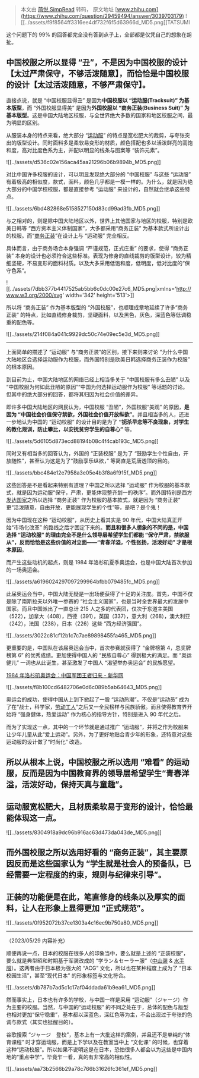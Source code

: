 > 本文由 [简悦 SimpRead](http://ksria.com/simpread/) 转码， 原文地址 [www.zhihu.com](https://www.zhihu.com/question/29459494/answer/3039703179) ![[../assets/f9f8564ff3316ee4df732f6f5d63966d_MD5.png]]TATSUMI

这个问题下的 99% 的回答都完全没有答到点子上，全部都是仅凭自己的想象在胡扯。

中国校服之所以显得 “丑”，不是因为中国校服的设计【太过严肃保守，不够活泼随意】，而恰恰是中国校服的设计【太过活泼随意，不够严肃保守】。
--------------------------------------------------------------------

直接点说，就是 “中国校服显得丑” 是因为**中国校服以 “运动服(Tracksuit)” 为基本版型**，而 “外国校服显得美” 是因为**外国校服以 “商务正装(Business Suit)” 为基本版型**。这是中国大陆地区校服，与全世界绝大多数的国家和地区校服之间，最为明显的区别。

从服装本身的特点来看，绝大部分 “[运动服](https://www.zhihu.com/search?q=%E8%BF%90%E5%8A%A8%E6%9C%8D&search_source=Entity&hybrid_search_source=Entity&hybrid_search_extra=%7B%22sourceType%22%3A%22answer%22%2C%22sourceId%22%3A3039703179%7D)” 的特点是宽松肥大的裁剪，与夸张突出的版型设计。同时面料多是柔软易变形的材质，颜色搭配也多以活泼鲜亮的高饱和度，高对比度色系为主，并配以明显的线条与图案等 “装饰元素”。

![[../assets/d536c02e156aca45aa21296b06b9894b_MD5.png]]

对比中国许多校服的设计，可以明显发现绝大部分的 “中国校服” 与这些 “运动服” 有着极高的相似度，款式，面料，颜色几乎都是一模一样的。为什么，就是因为绝大部分的中国学校校服，都是直接参考 “运动服” 来设计的，自然就会继承这些特点。

![[../assets/6bd482868e5158527150d83cd99ad3fb_MD5.png]]

与之相对的，则是除中国大陆地区以外，世界上其他国家与地区的校服，特别是欧美日韩等 “西方资本主义体制国家”，大多都采用“商务正装” 为基本款式所设计出的校服。而“[商务正装](https://www.zhihu.com/search?q=%E5%95%86%E5%8A%A1%E6%AD%A3%E8%A3%85&search_source=Entity&hybrid_search_source=Entity&hybrid_search_extra=%7B%22sourceType%22%3A%22answer%22%2C%22sourceId%22%3A3039703179%7D)”在设计上与 “运动服” 完全相反。

具体而言，由于商务场合本身强调 “严谨规范，正式庄重” 的要求，使得 “商务正装” 本身的设计也必须符合这些标准。表现为修身的直线裁剪的版型设计，较为精细坚硬，不易变形的面料材质。以及大多采用低饱和度，低明度，低对比度的“保守色系”。

![[../assets/7dbb377b4417525ab5bb6c0dc00e27c6_MD5.png|xmlns='http://www.w3.org/2000/svg' width='342' height='513'></svg>]]

所以将 “商务正装” 作为基本版型的 “外国校服”，也顺理成章地延续了许多“商务正装” 的特点，比如直线修身裁剪，坚硬面料，以及黑色，灰色，深蓝色等低调稳重的配色等。

![[../assets/214f084a041c9929dc50c74e09ec5e3d_MD5.png]]

* * *

上面简单的描述了 “运动服” 与“商务正装”的区别，接下来则来讨论 “为什么中国大陆地区会选择运动服作为校服，而外国特别是欧美日韩选择商务正装作为校服” 的根本原因。

到目前为止，中国大陆地区的网络已经上相当多关于 “中国校服有多么丑陋” 以及 “中国校服为何如此丑陋的原因”“中国为何选择运动服作为校服” 等话题的讨论。但其中的绝大部分的回答，都将其归因为社会价值的差异。

即许多中国大陆地区的网民认为，中国校服 “丑陋”，外国校服“美观” 的原因，**是因为 “中国社会价值保守禁欲，外国社会价值开放纵欲”**。并且相当多的人，还进一步地认为中国的 “运动校服” 的设计目的是为了 **“扼杀早恋等不良现象，对学生的教化规训，防止攀比，以安抚贫穷学生的自尊心”** 等。

![[../assets/5d6105d873ecd88194b08c4f4cab193c_MD5.png]]

同时又有相当多的回答认为，外国的 “正装校服” 是为了 “鼓励学生个性自由，开放随性”，甚至认为这是为了“鼓励享乐纵欲，” 等简直是荒唐透顶的目的。

![[../assets/bbc484e12e7958a3e05e4b3f8a6f915f_MD5.png]]

这些回答是不是看起来特别有道理？中国之所以选择 “运动服” 作为校服的基本款式，就是因为运动服“保守，严肃，更能体现整齐划一的秩序”。而外国特别是西方[发达国家](https://www.zhihu.com/search?q=%E5%8F%91%E8%BE%BE%E5%9B%BD%E5%AE%B6&search_source=Entity&hybrid_search_source=Entity&hybrid_search_extra=%7B%22sourceType%22%3A%22answer%22%2C%22sourceId%22%3A3039703179%7D)之所以选择 “商务正装” 作为校服的基本款式，就是因为 “商务正装” 更“活泼随意，自由开放，更能展现学生的个性”等，是吧？是个鬼！

因为中国现在这种 “运动校服”，从历史上看其实是 90 年代，中国大陆真正开始“市场化改革” 的路线之后才固定下来的。**而且和很多人想象的不同的是，中国选择 “运动校服” 的理由完全不是什么领导层希望学生们都能 “保守严肃，禁欲服从”，反而恰恰是这些价值的对立面——“青春洋溢，个性张扬，活泼好动” 才是根本原因**。

而产生这些动机的起点，则是 1984 年洛杉矶夏季奥运会，也是中国大陆首次参加的一场奥运会。

![[../assets/a6196024297097299964bfbb079485fc_MD5.png]]

此届奥运会当中，中国大陆无疑是一出场便获得了十足的关注度。首先，中国不仅是除了南斯拉夫以外唯一参赛的 “社会主义国家”，也是当时全世界最大的发展中国家。而且中国派出了一直总计 215 人之多的代表团，仅次于东道主美国（522），加拿大（408），西德（391），英国（337），意大利（268），澳大利亚（242），法国（238），日本（226）这些 “西方经济强国”。

![[../assets/3022c81cf12b1c7c7ae89898455fa465_MD5.png]]

更重要的是，中国队在该届奥运会当中，首次参赛就获得了 “金牌榜第 4，总奖牌榜第 6” 的优秀成绩。更加使得中国人的 “民族自尊心” 得到极大的满足。而 “奥运健儿” 一词也从此诞生，甚至激发了中国人 “渴望举办奥运会” 的民族愿望。

[1984 年洛杉矶奥运会：中国军团王者归来 - 新华网](https://link.zhihu.com/?target=http%3A//www.xinhuanet.com/sports/2021-06/29/c_1127605979.htm)

![[../assets/f8b100cd6482706e0d6c089b5ab64643_MD5.png]]

奥运会的成功，使得中国从上到下掀起了一股 “运动热潮”。不仅是“运动员” 成为了在“战士，科学家，[劳动工人](https://www.zhihu.com/search?q=%E5%8A%B3%E5%8A%A8%E5%B7%A5%E4%BA%BA&search_source=Entity&hybrid_search_source=Entity&hybrid_search_extra=%7B%22sourceType%22%3A%22answer%22%2C%22sourceId%22%3A3039703179%7D)”之后又一全民榜样与民族骄傲。而且使得教育界开始将 “强身健体，热爱运动” 作为核心的指导方针，特别是进入 90 年代之后。

而为了实现这一点，其中的一个环节就是通过推广 “运动服”，并将之作为校服来让少年儿童从此“爱上运动”。另外，为了更好地贴合青少年的形象，还特意对这些运动服的设计做了“时尚化” 改造。

所以从根本上说，中国校服之所以选用 “难看” 的运动服，反而是因为中国教育界的领导层希望学生“青春洋溢，活泼好动，保持天真与童趣”。
------------------------------------------------------------------

运动服宽松肥大，且材质柔软易于变形的设计，恰恰最能体现这一点。
-------------------------------

![[../assets/8304918a9dc96b916ac63d473da043de_MD5.png]]

而外国校服之所以选用好看的 “商务正装”，其主要原因反而是这些国家认为 “学生就是社会人的预备队，已经需要一定程度的约束，规则与纪律来引导”。
-----------------------------------------------------------------------

正装的功能便是在此，笔直修身的线条以及厚实的面料，让人在形象上显得更加 “正式规范”。
-------------------------------------------

![[../assets/0f952072b37ce1303a4c16ec9b750a80_MD5.png]]

* * *

（2023/05/29 内容补充）

顺便再说一点，日本的校服在很多人的印象当中，要么就是上述的 “正装校服”，要么就是典型昭和时期基于军装改成的 “学ラン＆セーラー服”（[中山装](https://www.zhihu.com/search?q=%E4%B8%AD%E5%B1%B1%E8%A3%85&search_source=Entity&hybrid_search_source=Entity&hybrid_search_extra=%7B%22sourceType%22%3A%22answer%22%2C%22sourceId%22%3A3039703179%7D) & [水手服](https://www.zhihu.com/search?q=%E6%B0%B4%E6%89%8B%E6%9C%8D&search_source=Entity&hybrid_search_source=Entity&hybrid_search_extra=%7B%22sourceType%22%3A%22answer%22%2C%22sourceId%22%3A3039703179%7D)）。这两者由于日本极为强大的 “ACG” 文化，所以也在某种程度上成为了 “日本校园生活”，甚至“现代日本” 的形象标签与文化符合。

![[../assets/db787b7ad5c1c17af04ddada61b9ea61_MD5.png]]

然而事实上，日本也有许多的学校，与中国一样是采用 “运动服”（ジャージ）作为主要的校服。当然，与中国的“运动校服” 的不同之处在于，总体的配色与版型也相对更加“保守稳重”，基本都以深蓝色，深红色等为主，不会出现过于夸张的色调与款式（其实也挺醒目的）。

谷歌搜索 “ジャージ　登校”，基本上有一大批这样的案例，并且还不是单纯的“体育课程” 时才穿运动服，而是上下学以及在教室当中上 “文化课” 的时候，也穿着这种“运动校服”。所以如果不说明这是在日本，恐怕很多人都会以为这些是中国内地的“重点中学”。毕竟乍一看，真的有非常高的相似性。

![[../assets/aa73b2566b29a78c766b31626fc361ef_MD5.png]]